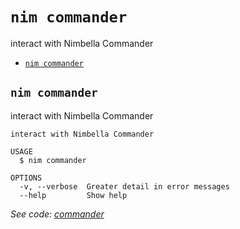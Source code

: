 `nim commander`
===============

interact with Nimbella Commander

* [`nim commander`](#nim-commander)

## `nim commander`

interact with Nimbella Commander

```
interact with Nimbella Commander

USAGE
  $ nim commander

OPTIONS
  -v, --verbose  Greater detail in error messages
  --help         Show help
```

_See code: [commander](https://github.com/nimbella/commander-cli/blob/v0.1.0/src/commander/commander.js)_
